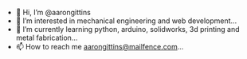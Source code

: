 - 👋 Hi, I’m @aarongittins
- 👀 I’m interested in mechanical engineering and web development...
- 🌱 I’m currently learning python, arduino, solidworks, 3d printing and metal fabrication...
- 📫 How to reach me aarongittins@mailfence.com...

<!---
aarongittins/aarongittins is a ✨ special ✨ repository because its `README.md` (this file) appears on your GitHub profile.
You can click the Preview link to take a look at your changes.
--->
